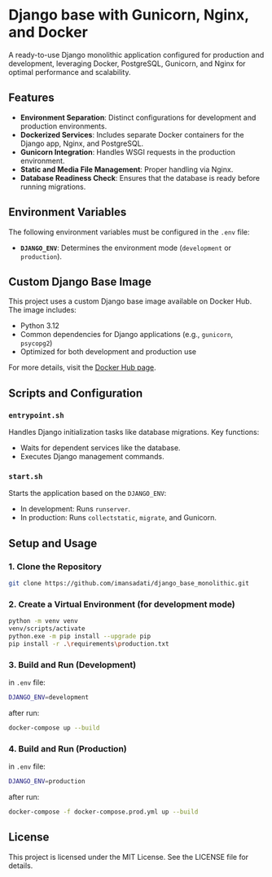
# Django base with Gunicorn, Nginx, and Docker

A ready-to-use Django monolithic application configured for production and development, leveraging Docker, PostgreSQL, Gunicorn, and Nginx for optimal performance and scalability.



## Features

- **Environment Separation**: Distinct configurations for development and production environments.
- **Dockerized Services**: Includes separate Docker containers for the Django app, Nginx, and PostgreSQL.
- **Gunicorn Integration**: Handles WSGI requests in the production environment.
- **Static and Media File Management**: Proper handling via Nginx.
- **Database Readiness Check**: Ensures that the database is ready before running migrations.

## Environment Variables

The following environment variables must be configured in the `.env` file:

- **`DJANGO_ENV`**: Determines the environment mode (`development` or `production`).

## Custom Django Base Image
This project uses a custom Django base image available on Docker Hub. The image includes:
- Python 3.12
- Common dependencies for Django applications (e.g., `gunicorn`, `psycopg2`)
- Optimized for both development and production use

For more details, visit the [Docker Hub page](https://hub.docker.com/r/imansadatii/python-base).


## Scripts and Configuration

### `entrypoint.sh`

Handles Django initialization tasks like database migrations. Key functions:
- Waits for dependent services like the database.
- Executes Django management commands.

### `start.sh`

Starts the application based on the `DJANGO_ENV`:
- In development: Runs `runserver`.
- In production: Runs `collectstatic`, `migrate`, and Gunicorn.

## Setup and Usage 

### 1. Clone the Repository 
```bash
git clone https://github.com/imansadati/django_base_monolithic.git
```

### 2. Create a Virtual Environment (for development mode)
```bash
python -m venv venv
venv/scripts/activate
python.exe -m pip install --upgrade pip
pip install -r .\requirements\production.txt
```

### 3. Build and Run (Development)
in `.env` file:
```bash
DJANGO_ENV=development
```
after run:
```bash
docker-compose up --build
```

### 4. Build and Run (Production)
in `.env` file:
```bash
DJANGO_ENV=production
```
after run:
```bash
docker-compose -f docker-compose.prod.yml up --build
```


## License

This project is licensed under the MIT License. See the LICENSE file for details.
